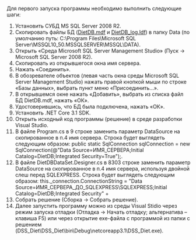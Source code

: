 Для первого запуска программы необходимо выполнить следующие шаги:
1. Установить СУБД MS SQL Server 2008 R2.
2. Скопировать файлы БД ([DietDB.mdf](https://drive.google.com/file/d/1oi5ikQ1GN5Kdby4nf6xkROe-ZfSMHS-x/view?usp=sharing) и [DietDB_log.ldf](https://drive.google.com/file/d/1vLkPS0U4FKXQizCRa7ztqlzsJYD5sOTB/view?usp=sharing)) в папку Data (по умолчанию путь: C:\Program Files\Microsoft SQL Server\MSSQL10_50.MSSQLSERVER\MSSQL\DATA).
3. Открыть «Среда Microsoft SQL Server Management Studio» (Пуск -> Microsoft SQL Server 2008 R2).
4. Скопировать из открывшегося окна имя сервера.
5. Нажать «Соединить».
6. В обозревателе объектов (левая часть окна среды Microsoft SQL Server Management Studio) нажать правой кнопкой мыши по строке «Базы данных», выбрать пункт меню «Присоединить...».
7. В открывшемся окне нажать «Добавить», выбрать из списка файл БД DietDB.mdf, нажать «ОК».
8. Удостоверившись, что БД была подключена, нажать «ОК».
9. Установить .NET Core 3.1 SDK.
10. Открыть исходный код программы (решение) в среде разработки Visual Studio.
11. В файле Program.cs в 9 строке заменить параметр DataSource на скопированное в п.4 имя сервера. Строка будет выглядеть следующим образом: public static SqlConnection sqlConnection = new SqlConnection(@"Data Source=ИМЯ_СЕРВЕРА;Initial Catalog=DietDB;Integrated Security=True");.
12. В файле DietDBDataSet.Designer.cs в 8303 строке заменить параметр DataSource на скопированное в п.4 имя сервера, используя двойной слеш перед SQLEXPRESS. Строка будет выглядеть следующим образом: this._connection.ConnectionString = "Data Source=ИМЯ_СЕРВЕРА_ДО_SQLEXPRESS\\SQLEXPRESS;Initial Catalog=DietDB;Integrated Security" +
13. Собрать решение (Сборка -> Собрать решение).
14. Далее запустить программу можно из среды Visual Stidio через режим запуска отладки (Отладка -> Начать отладку; альтернатива – клавиша F5) или через открытие exe-файла с программой из папки с решением (DSS_Diet\DSS_Diet\bin\Debug\netcoreapp3.1\DSS_Diet.exe).
